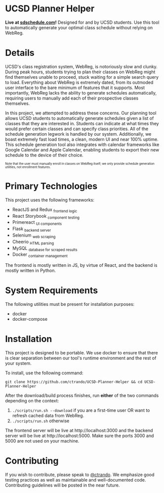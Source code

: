 # UCSD Planner Helper
 
**Live at [sdschedule.com](https://sdschedule.com)!** Designed for and by UCSD students. Use this tool to automatically generate
your optimal class schedule without relying on WebReg.

# Details 

UCSD's class registration system, WebReg, is notoriously slow and clunky. 
During peak hours, students trying to plan their classes on WebReg might find
themselves unable to proceed, stuck waiting for a simple search query to load.
Everything about WebReg is extremely dated, from its outmoded user interface
to the bare minimum of features that it supports. Most importantly, WebReg
lacks the ability to generate schedules automatically, requiring users to
manually add each of their prospective classes themselves.

In this project, we attempted to address these concerns. Our planning tool 
allows UCSD students to automatically generate schedules given a list of classes
that they are interested in. Students can indicate at what times they would 
prefer certain classes and can specify class priorities. All of the 
schedule generation legwork is handled by our system. Additionally, we boast
extremely fast load times, a clean, modern UI and near 100% uptime. This 
schedule generation tool also integrates with calendar frameworks like
Google Calendar and Apple Calendar, enabling students to export their new
schedule to the device of their choice.

<sub><sup>Note that the user must manually enroll in classes on WebReg itself; 
we only provide schedule generation utilities, not enrollment features.</sup></sub>

# Primary Technologies

This project uses the following frameworks:

* ReactJS and Redux <sub>frontend logic</sub>
* React Storybook <sub>component testing</sub>
* Primereact <sub>UI components</sub>
* Flask <sub>backend server</sub>
* Selenium <sub>web scraping</sub>
* Cheerio <sub>HTML parsing</sub>
* MySQL <sub>database for scraped results</sub>
* Docker <sub>container management</sub>

The frontend is mostly written in JS, by virtue of React, and the backend is
mostly written in Python. 

# System Requirements

The following utilities must be present for installation purposes: 

* docker
* docker-compose

# Installation 

This project is designed to be portable. We use docker to ensure that there is
clear separation between our tool's runtime environment and the
rest of your system.

To install, use the following command: 

```
git clone https://github.com/ctrando/UCSD-Planner-Helper && cd UCSD-Planner-Helper 
```

After the download/build process finishes, run **either** of the two commands
depending on the context:

1. `./scripts/run.sh --download` if you are a first-time user OR want to refresh cached data from WebReg. 
2. `./scripts/run.sh` otherwise

The frontend server will be live at http://localhost:3000 and the backend server will be live at http://localhost:5000. Make sure the ports 3000 and 5000 are not used on your machine.

# Contributing 

If you wish to contribute, please speak to [@ctrando](https://github.com/ctrando). 
We emphasize good testing practices as well as maintainable and well-documented code.
Contributing guidelines will be posted in the near future.

